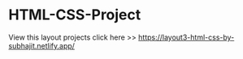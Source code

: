 # HTML-CSS-Project
View this layout projects click here >> https://layout3-html-css-by-subhajit.netlify.app/
